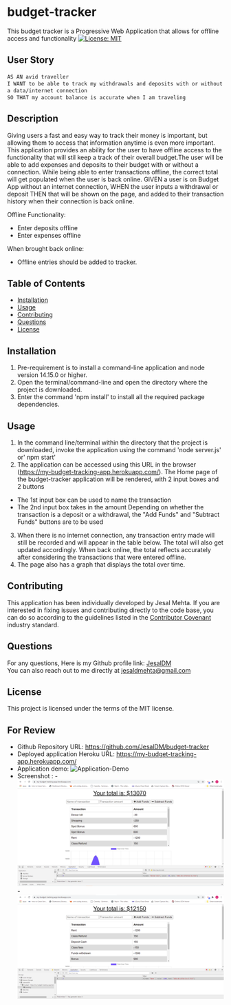 # budget-tracker
This budget tracker is a Progressive Web Application that allows for offline access and functionality 
[![License: MIT](https://img.shields.io/badge/License-MIT-yellow.svg)](https://opensource.org/licenses/MIT)

## User Story
```
AS AN avid traveller
I WANT to be able to track my withdrawals and deposits with or without a data/internet connection
SO THAT my account balance is accurate when I am traveling
```
## Description

Giving users a fast and easy way to track their money is important, but allowing them to access that information anytime is even more important. This application provides an ability for the user to have offline access to the functionality that will stil keep a track of their overall budget.The user will be able to add expenses and deposits to their budget with or without a connection. While being able to enter transactions offline, the correct total will get populated when the user is back online.
GIVEN a user is on Budget App without an internet connection, WHEN the user inputs a withdrawal or deposit
THEN that will be shown on the page, and added to their transaction history when their connection is back online.

Offline Functionality:
  * Enter deposits offline
  * Enter expenses offline

When brought back online:
  * Offline entries should be added to tracker.

## Table of Contents
* [Installation](#installation)
* [Usage](#usage)
* [Contributing](#contributing)
* [Questions](#questions)
* [License](#license)

## Installation
1. Pre-requirement is to install a command-line application and node version 14.15.0 or higher.
2. Open the terminal/command-line and open the directory where the project is downloaded. 
3. Enter the command 'npm install' to install all the required package dependencies.

## Usage
1. In the command line/terminal within the directory that the project is downloaded, invoke the application using the command 'node server.js' or' npm start' 
2. The application can be accessed using this URL in the browser (https://my-budget-tracking-app.herokuapp.com/). The Home page of the budget-tracker application will be rendered, with 2 input boxes and 2 buttons
  - The 1st input box can be used to name the transaction
  - The 2nd input box takes in the amount 
Depending on whether the transaction is a deposit or a withdrawal, the "Add Funds" and "Subtract Funds" buttons are to be used
3. When there is no internet connection, any transaction entry made will still be recorded and will appear in the table below. The total will also get updated accordingly. When back online, the total reflects accurately after considering the transactions that were entered offline.
4. The page also has a graph that displays the total over time. 

## Contributing
This application has been individually developed by Jesal Mehta. If you are interested in fixing issues and contributing directly to the code base, you can do so according to the guidelines listed in the [Contributor Covenant](https://www.contributor-covenant.org/) industry standard.

## Questions
For any questions,
Here is my Github profile link: [JesalDM](https://github.com/JesalDM)  
You can also reach out to me directly at [jesaldmehta@gmail.com](mailto:jesaldmehta@gmail.com)

## License
This project is licensed under the terms of the MIT license.

## For Review
* Github Repository URL: https://github.com/JesalDM/budget-tracker
* Deployed application Heroku URL: https://my-budget-tracking-app.herokuapp.com/
* Application demo: ![Application-Demo](./public/assets/images/budget-tracker-demo.gif)
* Screenshot :
      - ![Landing Page Screenshot](./public/assets/images/budget-tracker_screenshot.PNG)
      - ![IndexedDb Screenshot](./public/assets/images/budget-tracker_IndexedDB-screenshot.PNG)
